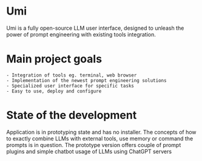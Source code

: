 # Umi
Umi is a fully open-source LLM user interface, designed to unleash the power of prompt engineering with existing tools integration.
# Main project goals
    - Integration of tools eg. terminal, web browser
    - Implementation of the newest prompt engineering solutions
    - Specialized user interface for specific tasks
    - Easy to use, deploy and configure
# State of the development
Application is in prototyping state and has no installer. The concepts of how to exactly combine LLMs with external tools, use memory or command the prompts is in question. The prototype version offers couple of prompt plugins and simple chatbot usage of LLMs using ChatGPT servers
